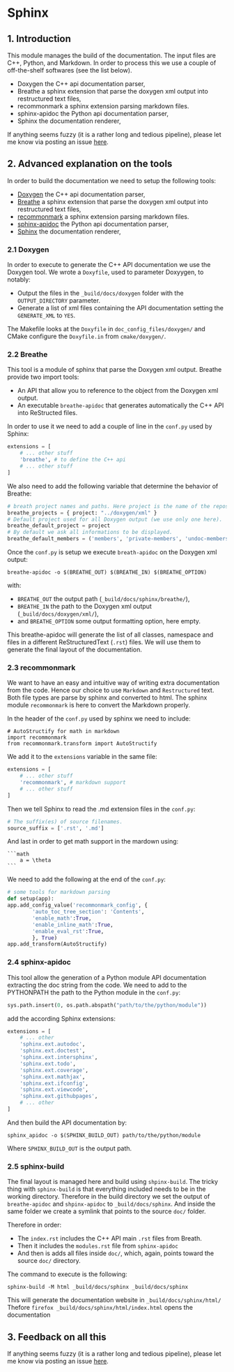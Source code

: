 Sphinx
======

## 1. Introduction

This module manages the build of the documentation. The input files are C++,
Python, and Markdown. In order to process this we use a couple of
off-the-shelf softwares (see the list below).

* Doxygen the C++ api documentation parser,
* Breathe a sphinx extension that parse the doxygen xml output into restructured text files,
* recommonmark a sphinx extension parsing markdown files.
* sphinx-apidoc the Python api documentation parser,
* Sphinx the documentation renderer,

If anything seems fuzzy (it is a rather long and tedious pipeline),
please let me know via posting an issue
[here](https://github.com/machines-in-motion/mpi_cmake_modules/issues).


## 2. Advanced explanation on the tools

In order to build the documentation we need to setup the following tools:
- [Doxygen](http://www.doxygen.nl/) the C++ api documentation parser,
- [Breathe](https://breathe.readthedocs.io/en/latest/) a sphinx extension that
    parse the doxygen xml output into restructured text files,
- [recommonmark](https://recommonmark.readthedocs.io/en/latest/) a sphinx
    extension parsing markdown files.
- [sphinx-apidoc](http://www.sphinx-doc.org/en/master/man/sphinx-apidoc.html)
    the Python api documentation parser,
- [Sphinx](http://www.sphinx-doc.org/en/master/) the documentation renderer,

### 2.1 Doxygen

In order to execute to generate the C++ API documentation we use the
Doxygen tool.
We wrote a `Doxyfile`, used to parameter Doxyygen, to notably:

- Output the files in the `_build/docs/doxygen` folder with the
  `OUTPUT_DIRECTORY` parameter. 
- Generate a list of xml files containing the API documentation setting
the `GENERATE_XML` to `YES`.

The Makefile looks at the `Doxyfile` in `doc_config_files/doxygen/` and 
CMake configure the `Doxyfile.in` from `cmake/doxygen/`.

### 2.2 Breathe

This tool is a module of sphinx that parse the Doxygen xml output.
Breathe provide two import tools:

- An API that allow you to reference to the object from the Doxygen xml
  output.
- An executable `breathe-apidoc` that generates automatically the C++ API
  into ReStructed files.

In order to use it we need to add a couple of line in the `conf.py`
used by Sphinx:

~~~python
extensions = [
    # ... other stuff
    'breathe', # to define the C++ api
    # ... other stuff
]
~~~

We also need to add the following variable that determine the behavior of
Breathe:

~~~python
# breath project names and paths. Here project is the name of the repos and the path is the path to the Doxygen output.
breathe_projects = { project: "../doxygen/xml" }
# Default project used for all Doxygen output (we use only one here).
breathe_default_project = project
# By default we ask all informations to be displayed.
breathe_default_members = ('members', 'private-members', 'undoc-members')
~~~

Once the `conf.py` is setup we execute `breath-apidoc` on the Doxygen
xml output:

    breathe-apidoc -o $(BREATHE_OUT) $(BREATHE_IN) $(BREATHE_OPTION)

with:

- `BREATHE_OUT` the output path (`_build/docs/sphinx/breathe/`),
- `BREATHE_IN` the path to the Doxygen xml output (`_build/docs/doxygen/xml/`),
- and `BREATHE_OPTION` some output formatting option, here empty.

This breathe-apidoc will generate the list of all classes, namespace and
files in a different ReStructuredText (`.rst`) files.
We will use them to generate the final layout of the documentation.

### 2.3 recommonmark

We want to have an easy and intuitive way of writing extra documentation
from the code. Hence our choice to use `Markdown` and `Restructured` text.
Both file types are parse by sphinx and converted to html.
The sphinx module `recommonmark` is here to convert the Markdown properly.

In the header of the `conf.py` used by sphinx we need to include:

    # AutoStructify for math in markdown
    import recommonmark 
    from recommonmark.transform import AutoStructify

We add it to the `extensions` variable in the same file:

~~~python
extensions = [
    # ... other stuff
    'recommonmark', # markdown support
    # ... other stuff
]
~~~

Then we tell Sphinx to read the .md extension files in the `conf.py`:

~~~python
# The suffix(es) of source filenames.
source_suffix = ['.rst', '.md']
~~~

And last in order to get math support in the mardown using:

    ```math
        a = \theta
    ```

We need to add the following at the end of the `conf.py`:

~~~python
# some tools for markdown parsing
def setup(app):
app.add_config_value('recommonmark_config', {
        'auto_toc_tree_section': 'Contents',
        'enable_math':True,
        'enable_inline_math':True,
        'enable_eval_rst':True,
        }, True)
app.add_transform(AutoStructify)
~~~

### 2.4 sphinx-apidoc

This tool allow the generation of a Python module API documentation 
extracting the doc string from the code.
We need to add to the PYTHONPATH the path to the Python module in the
`conf.py`:

~~~python
sys.path.insert(0, os.path.abspath("path/to/the/python/module"))
~~~

add the according Sphinx extensions:

~~~python
extensions = [
    # ... other
    'sphinx.ext.autodoc',
    'sphinx.ext.doctest',
    'sphinx.ext.intersphinx',
    'sphinx.ext.todo',
    'sphinx.ext.coverage',
    'sphinx.ext.mathjax',
    'sphinx.ext.ifconfig',
    'sphinx.ext.viewcode',
    'sphinx.ext.githubpages',
    # ... other
]
~~~

And then build the API documentation by:

    sphinx_apidoc -o $(SPHINX_BUILD_OUT) path/to/the/python/module

Where `SPHINX_BUILD_OUT` is the output path.

### 2.5 sphinx-build

The final layout is managed here and build using `shpinx-build`. The tricky
thing with `sphinx-build` is that everything included needs to be in the
working directory. Therefore in the build directory we set the output of
`breathe-apidoc` and `shpinx-apidoc` to `_build/docs/sphinx`.
And inside the same folder we create a symlink that points to the source
`doc/` folder.

Therefore in order:

- The `index.rst` includes the C++ API main `.rst` files from Breath.
- Then it includes the `modules.rst` file from `sphinx-apidoc`
- And then is adds all files inside `doc/`, which, again, points toward the
  source `doc/` directory.

The command to execute is the following:

    sphinx-build -M html _build/docs/sphinx _build/docs/sphinx

This will generate the documentation website in `_build/docs/sphinx/html/`
Thefore `firefox _build/docs/sphinx/html/index.html` opens the 
documentation

## 3. Feedback on all this

If anything seems fuzzy (it is a rather long and tedious pipeline), please
let me know via posting an issue
[here](https://github.com/machines-in-motion/mpi_cmake_modules/issues).
